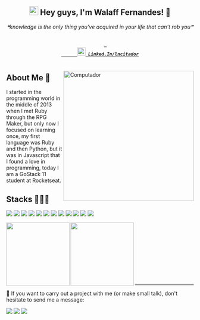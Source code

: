 <div align='center'>
<h2 align='center'> 
  <img src="https://github.com/rajput2107/rajput2107/blob/master/Assets/Earth.gif" width="24px" /> Hey guys, I'm Walaff Fernandes! 👋
</h2>
 <p align='center'><i>❝knowledge is the only thing you've acquired in your life that can't rob you❞</i></p>
</div>

<h5 align="center">
  <code>
    <a target="_blank" href="https://www.linkedin.com/in/lncitador/" title="LinkedIn"> 
      <img width="22" src="https://github.com/zumrudu-anka/zumrudu-anka/blob/master/images/linkedin.svg"> Linked.In/lncitador</a>
  </code>
</h5>

<img src="https://raw.githubusercontent.com/MicaelliMedeiros/micaellimedeiros/master/image/computer-illustration.png" min-width="350px" max-width="350px" width="350px" align="right" alt="Computador">

## About Me 💬

I started in the programming world in the middle of 2013 when I met Ruby through the RPG Maker, but only now I focused on learning once, my first language was Ruby and then Python, but it was in Javascript that I found a love in programming, today I am a GoStack 11 student at Rocketseat.

## Stacks 🧑🏽‍💻
 
<img src='https://img.shields.io/badge/HTML5-E34F26?style=for-the-badge&logo=html5&logoColor=white' /> <img src='https://img.shields.io/badge/CSS3-1572B6?style=for-the-badge&logo=css3&logoColor=white' /> <img src='https://img.shields.io/badge/Ruby-880924?style=for-the-badge&logo=ruby&logoColor=white' /> <img src='https://img.shields.io/badge/Kotlin-64ffb1?style=for-the-badge&logo=kotlin&logoColor=white' /> <img src='https://img.shields.io/badge/JavaScript-F7DF1E?style=for-the-badge&logo=javascript&logoColor=black' /> <img src='https://img.shields.io/badge/TypeScript-007ACC?style=for-the-badge&logo=typescript&logoColor=white' /> <img src='https://img.shields.io/badge/React--JS_and_React--Native-20232A?style=for-the-badge&logo=react&logoColor=61DAFB' /> <img src='https://img.shields.io/badge/Git-F05032?style=for-the-badge&logo=git&logoColor=white' /> <img src='https://img.shields.io/badge/Docker-0db7ed?style=for-the-badge&logo=docker&logoColor=white' /> <img src='https://img.shields.io/badge/AWS-232F3E?style=for-the-badge&logo=amazon&logoColor=white' /> <img src='https://img.shields.io/badge/kubernetes-047adc?style=for-the-badge&logo=kubernetes&logoColor=white' /> <img src='https://img.shields.io/badge/Serveless-9de60b?style=for-the-badge&logo=serverless&logoColor=black' />

<p align="center">
  <a href="https://github.com/lncitador">
    <img height="170em" align="left" src="https://github-readme-stats.vercel.app/api?username=lncitador&show_icons=true" /> <img height="170em" align="left" src="https://github-readme-stats.vercel.app/api/top-langs/?username=lncitador&layout=compact" />
  </a>
</p>
<br />
<br />
<br />
<br />
<br />
<br />
<br />
<br />
<br />
<hr />

<p align="left">
  📩 If you want to carry out a project with me (or make small talk), don't hesitate to send me a message:
</p>

<p align="left">
  <a href="https://www.instagram.com/lncitador/" alt="Instagram">
  <img src="https://img.shields.io/badge/-Instagram-DF0174?style=for-the-badge&logo=instagram&logoColor=white&link=https://www.instagram.com/lncitador/"/></a>

  <a href="https://www.facebook.com/lncitador/" alt="Facebook">
  <img src="https://img.shields.io/badge/-Facebook-3b5998?style=for-the-badge&logo=facebook&logoColor=white&link=https://www.facebook.com/lncitador/"/></a>

  <a href="https://wa.me/5591991430969/" alt="WhatsApp">
    <img src="https://img.shields.io/badge/-WhatsApp-25D366?style=for-the-badge&logo=WhatsApp&logoColor=white" />
  </a>
</p> 

